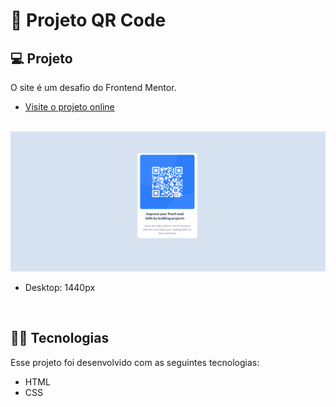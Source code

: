 <h1>📲 Projeto QR Code</h1>

## 💻 Projeto
<p>O site é um desafio do Frontend Mentor. 
</p>

- [Visite o projeto online](https://abgail-diniz.github.io/frontend-mentor-qr-code/)

<br>

<img alt="Projeto QR Code" src=".github/preview.png"  >

- Desktop: 1440px

<br>

## 👩‍💻 Tecnologias

Esse projeto foi desenvolvido com as seguintes tecnologias:

- HTML  
- CSS
